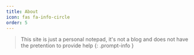 ```yaml
---
title: About
icon: fas fa-info-circle
order: 5
---
```


> This site is just a personal notepad, it's not a blog and does not have the pretention to provide help
{: .prompt-info }